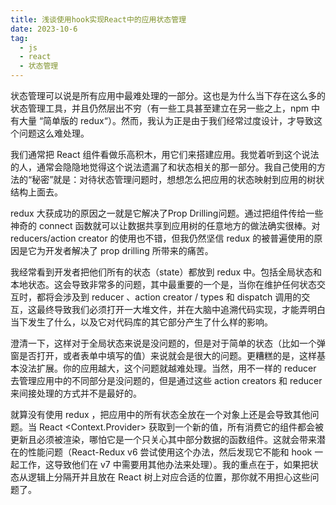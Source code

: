 ```yaml
---
title: 浅谈使用hook实现React中的应用状态管理
date: 2023-10-6
tag:
  - js
  - react
  - 状态管理
---
```

状态管理可以说是所有应用中最难处理的一部分。这也是为什么当下存在这么多的状态管理工具，并且仍然层出不穷（有一些工具甚至建立在另一些之上，npm 中有大量 “简单版的 redux“）。然而，我认为正是由于我们经常过度设计，才导致这个问题这么难处理。

我们通常把 React 组件看做乐高积木，用它们来搭建应用。我觉着听到这个说法的人，通常会隐隐地觉得这个说法遗漏了和状态相关的那一部分。我自己使用的方法的“秘密”就是：对待状态管理问题时，想想怎么把应用的状态映射到应用的树状结构上面去。

redux 大获成功的原因之一就是它解决了Prop Drilling问题。通过把组件传给一些神奇的 connect 函数就可以让数据共享到应用树的任意地方的做法确实很棒。对 reducers/action creator 的使用也不错，但我仍然坚信 redux 的被普遍使用的原因是它为开发者解决了 prop drilling 所带来的痛苦。

我经常看到开发者把他们所有的状态（state）都放到 redux 中。包括全局状态和本地状态。这会导致非常多的问题，其中最重要的一个是，当你在维护任何状态交互时，都将会涉及到 reducer 、action creator / types 和 dispatch 调用的交互，这最终导致我们必须打开一大堆文件，并在大脑中追溯代码实现，才能弄明白当下发生了什么，以及它对代码库的其它部分产生了什么样的影响。

澄清一下，这样对于全局状态来说是没问题的，但是对于简单的状态（比如一个弹窗是否打开，或者表单中填写的值）来说就会是很大的问题。更糟糕的是，这样基本没法扩展。你的应用越大，这个问题就越难处理。当然，用不一样的 reducer 去管理应用中的不同部分是没问题的，但是通过这些 action creators 和 reducer 来间接处理的方式并不是最好的。

就算没有使用 redux ，把应用中的所有状态全放在一个对象上还是会导致其他问题。当 React <Context.Provider> 获取到一个新的值，所有消费它的组件都会被更新且必须被渲染，哪怕它是一个只关心其中部分数据的函数组件。这就会带来潜在的性能问题（React-Redux v6 尝试使用这个办法，然后发现它不能和 hook 一起工作，这导致他们在 v7 中需要用其他办法来处理）。我的重点在于，如果把状态从逻辑上分隔开并且放在 React 树上对应合适的位置，那你就不用担心这些问题了。

